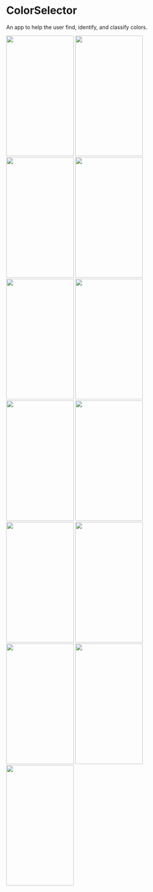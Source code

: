 # ColorSelector
An app to help the user find, identify, and classify colors.

<img height="320" width="180" src="https://raw.githubusercontent.com/dhua20/ColorSelector/master/screenshots/Screenshot_2015-04-25-01-13-37.png"/>

<img height="320" width="180" src="https://raw.githubusercontent.com/dhua20/ColorSelector/master/screenshots/Screenshot_2015-04-25-01-14-16.png"/>

<img height="320" width="180" src="https://raw.githubusercontent.com/dhua20/ColorSelector/master/screenshots/Screenshot_2015-04-25-01-14-31.png"/>

<img height="320" width="180" src="https://raw.githubusercontent.com/dhua20/ColorSelector/master/screenshots/Screenshot_2015-04-25-01-14-46.png"/>

<img height="320" width="180" src="https://raw.githubusercontent.com/dhua20/ColorSelector/master/screenshots/Screenshot_2015-04-25-01-14-51.png"/>

<img height="320" width="180" src="https://raw.githubusercontent.com/dhua20/ColorSelector/master/screenshots/Screenshot_2015-04-25-01-14-57.png"/>

<img height="320" width="180" src="https://raw.githubusercontent.com/dhua20/ColorSelector/master/screenshots/Screenshot_2015-04-25-01-14-57.png"/>

<img height="320" width="180" src="https://raw.githubusercontent.com/dhua20/ColorSelector/master/screenshots/Screenshot_2015-04-25-01-14-57.png"/>

<img height="320" width="180" src="https://raw.githubusercontent.com/dhua20/ColorSelector/master/screenshots/Screenshot_2015-04-25-01-14-57.png"/>

<img height="320" width="180" src="https://raw.githubusercontent.com/dhua20/ColorSelector/master/screenshots/Screenshot_2015-04-25-01-15-26.png"/>

<img height="320" width="180" src="https://raw.githubusercontent.com/dhua20/ColorSelector/master/screenshots/Screenshot_2015-04-25-01-15-26.png"/>

<img height="320" width="180" src="https://raw.githubusercontent.com/dhua20/ColorSelector/master/screenshots/Screenshot_2015-04-25-01-15-38.png"/>

<img height="320" width="180" src="https://raw.githubusercontent.com/dhua20/ColorSelector/master/screenshots/Screenshot_2015-04-25-01-16-36.png"/>




